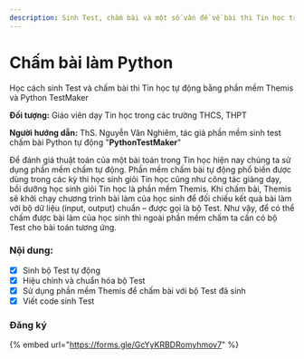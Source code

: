 ```yaml
---
description: Sinh Test, chấm bài và một số vấn đề về bài thi Tin học trong dạy học
---
```


# Chấm bài làm Python

Học cách sinh Test và chấm bài thi Tin học tự động bằng phần mềm Themis và Python TestMaker&#x20;

**Đối tượng:** Giáo viên dạy Tin học trong các trường THCS, THPT

**Người hướng dẫn:** ThS. Nguyễn Văn Nghiêm, tác giả phần mềm sinh test chấm bài Python tự động "**PythonTestMaker**"

Để đánh giá thuật toán của một bài toán trong Tin học hiện nay chúng ta sử dụng phần mềm chấm tự động. Phần mềm chấm bài tự động phổ biến được dùng trong các kỳ thi học sinh giỏi Tin học cũng như công tác giảng dạy, bồi dưỡng học sinh giỏi Tin học là phần mềm Themis. Khi chấm bài, Themis sẽ khởi chạy chương trình bài làm của học sinh để đối chiếu kết quả bài làm với bộ dữ liệu (input, output) chuẩn – được gọi là bộ Test. Như vậy, để có thể chấm được bài làm của học sinh thì ngoài phần mềm chấm ta cần có bộ Test cho bài toán tương ứng.

### Nội dung:

* [x] Sinh bộ Test tự động
* [x] Hiệu chỉnh và chuẩn hóa bộ Test
* [x] Sử dụng phần mềm Themis để chấm bài với bộ Test đã sinh
* [x] Viết code sinh Test

### Đăng ký

{% embed url="https://forms.gle/GcYyKRBDRomyhmov7" %}
